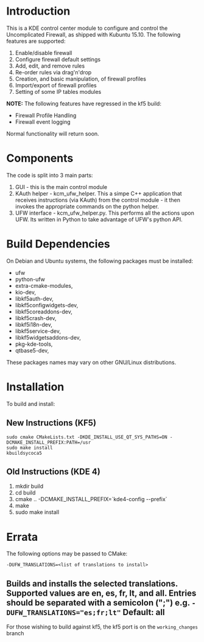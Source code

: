 # Introduction

This is a KDE control center module to configure and control the Uncomplicated
Firewall, as shipped with Kubuntu 15.10. The following features are supported:

1. Enable/disable firewall
2. Configure firewall default settings
3. Add, edit, and remove rules
4. Re-order rules via drag'n'drop
5. Creation, and basic manipulation, of firewall profiles
6. Import/export of firewall profiles
7. Setting of some IP tables modules

**NOTE:** The following features have regressed in the kf5 build:
- Firewall Profile Handling
- Firewall event logging

Normal functionality will return soon.

# Components

The code is split into 3 main parts:

1. GUI - this is the main control module
2. KAuth helper - kcm_ufw_helper. This a simpe C++ application that receives
   instructions (via KAuth) from the control module - it then invokes the
   appropriate commands on the python helper.
3. UFW interface - kcm_ufw_helper.py. This performs all the actions upon UFW.
   Its written in Python to take advantage of UFW's python API.

# Build Dependencies
On Debian and Ubuntu systems, the following packages must be installed:
- ufw
- python-ufw
- extra-cmake-modules,
- kio-dev,
- libkf5auth-dev,
- libkf5configwidgets-dev,
- libkf5coreaddons-dev,
- libkf5crash-dev,
- libkf5i18n-dev,
- libkf5service-dev,
- libkf5widgetsaddons-dev,
- pkg-kde-tools,
- qtbase5-dev,

These packages names may vary on other GNU/Linux distributions.

# Installation

To build and install:

## New Instructions (KF5)
``` 
sudo cmake CMakeLists.txt -DKDE_INSTALL_USE_QT_SYS_PATHS=ON -DCMAKE_INSTALL_PREFIX:PATH=/usr
sudo make install
kbuildsycoca5

```
## Old Instructions (KDE 4)
1. mkdir build
2. cd build
3. cmake .. -DCMAKE_INSTALL_PREFIX=\`kde4-config --prefix\`
4. make
5. sudo make install

# Errata
The following options may be passed to CMake:

```
-DUFW_TRANSLATIONS=<list of translations to install>
```                
   Builds and installs the selected translations. Supported values are
   en, es, fr, lt, and all. Entries should be separated with a semicolon
   (";") e.g. `-DUFW_TRANSLATIONS="es;fr;lt"`
   Default: all
---
For those wishing to build against kf5, the kf5 port is on the `working_changes` branch
